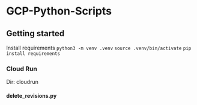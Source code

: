 # GCP-Python-Scripts

## Getting started
Install requirements
`python3 -m venv .venv`
`source .venv/bin/activate`
`pip install requirements`

### Cloud Run
Dir: cloudrun

#### delete_revisions.py